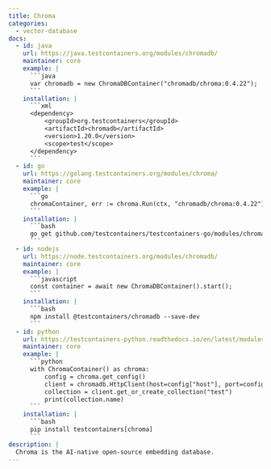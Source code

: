 ```yaml
---
title: Chroma
categories:
  - vector-database
docs:
  - id: java
    url: https://java.testcontainers.org/modules/chromadb/
    maintainer: core
    example: |
      ```java
      var chromadb = new ChromaDBContainer("chromadb/chroma:0.4.22");
      ```
    installation: |
      ```xml
      <dependency>
          <groupId>org.testcontainers</groupId>
          <artifactId>chromadb</artifactId>
          <version>1.20.0</version>
          <scope>test</scope>
      </dependency>
      ```
  - id: go
    url: https://golang.testcontainers.org/modules/chroma/
    maintainer: core
    example: |
      ```go
      chromaContainer, err := chroma.Run(ctx, "chromadb/chroma:0.4.22")
      ```
    installation: |
      ```bash
      go get github.com/testcontainers/testcontainers-go/modules/chroma
      ```
  - id: nodejs
    url: https://node.testcontainers.org/modules/chromadb/
    maintainer: core
    example: |
      ```javascript
      const container = await new ChromaDBContainer().start();
      ```
    installation: |
      ```bash
      npm install @testcontainers/chromadb --save-dev
      ```
  - id: python
    url: https://testcontainers-python.readthedocs.io/en/latest/modules/chroma/README.html
    maintainer: core
    example: |
      ```python
      with ChromaContainer() as chroma:
          config = chroma.get_config()
          client = chromadb.HttpClient(host=config["host"], port=config["port"])
          collection = client.get_or_create_collection("test")
          print(collection.name)
      ```
    installation: |
      ```bash
      pip install testcontainers[chroma]
      ```
description: |
  Chroma is the AI-native open-source embedding database.
---
```

